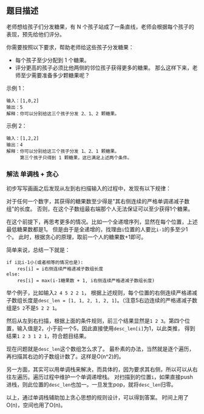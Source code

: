 ## 题目描述
老师想给孩子们分发糖果，有 N 个孩子站成了一条直线，老师会根据每个孩子的表现，预先给他们评分。

你需要按照以下要求，帮助老师给这些孩子分发糖果：
- 每个孩子至少分配到 1 个糖果。
- 评分更高的孩子必须比他两侧的邻位孩子获得更多的糖果。
那么这样下来，老师至少需要准备多少颗糖果呢？

示例 1：
```
输入：[1,0,2]
输出：5
解释：你可以分别给这三个孩子分发 2、1、2 颗糖果。
```
示例 2：
```
输入：[1,2,2]
输出：4
解释：你可以分别给这三个孩子分发 1、2、1 颗糖果。
     第三个孩子只得到 1 颗糖果，这已满足上述两个条件。
```

### 解法 单调栈 + 贪心
初步写写画画之后发现从左到右扫描输入的过程中，发现有以下规律：

对于任何一个数字，其获得的糖果数至少得是"其右侧连续的严格单调递减子数组"的长度。
否则，在这个子数组最右端那个人无法保证可以至少获得1个糖果。

在这个前提下，再思考更多的情况。比如一个全递增序列，显然在每个位置，上述最低糖果数都是1。
但是由于是全递增的，找理由`i`位置的人要比`i-1`的多至少1个。
此时，根据贪心的原理，取前一个人的糖果数+1即可。

简单来说，总结一下就是：
```text
if i比i-1小(或者相等的情况也是):
    res[i] = i右侧连续严格递减子数组长度
else:
    res[i] = max(i-1糖果数 + 1, i右侧连续严格递减子数组长度)
```

举个例子，比如输入`2 4 5 2 2 1`，
根据上述规则，每个位置的右侧连续严格递减子数组长度是`desc_len = [1, 1, 2, 1, 2, 1]`。（注意5右边连续的严格递减子数组是`5 2`不是`5 2 2 1`。

然后从左到右扫描，根据上面的条件规则，前三个结果显然是`1 2 3`。第四个位置，输入值是2，小于前一个5，因此直接使用`desc_len[i]`为1，以此类推，
得到结果`1 2 3 1 2 1`，符合题目结果。

现在问题就是`desc_len`这个数组怎么求了。
最朴素的办法，当然就是逐个遍历，再扫描其右边的子数组计数了。这样是O(n^2)的。

另一方面，其实可以用单调栈来解决，而具体的，因为要求其右侧，所以可以从右往左遍历。遍历过程中维护一个单调递增栈。
对扫描到的位置`i`，如果直接push进栈，则此位置的`desc_len`也加一。一旦发生pop，就将`desc_len`归零。

以上，通过单调栈辅助加上贪心思想的规则设计，可以得到答案。
时间上用了O(n)，空间也用了O(n)。